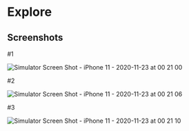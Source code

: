 # Explore
## Screenshots

#1

![Simulator Screen Shot - iPhone 11 - 2020-11-23 at 00 21 00](https://user-images.githubusercontent.com/1012529/99914247-0884f000-2d22-11eb-9f8a-3bb8e940b16d.png)

#2

![Simulator Screen Shot - iPhone 11 - 2020-11-23 at 00 21 06](https://user-images.githubusercontent.com/1012529/99914252-0de23a80-2d22-11eb-8290-656feb326aa7.png)

#3

![Simulator Screen Shot - iPhone 11 - 2020-11-23 at 00 21 10](https://user-images.githubusercontent.com/1012529/99914256-12a6ee80-2d22-11eb-9adf-aa8466911d27.png)

